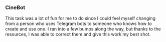 ### CineBot
This task was a lot of fun for me to do since I could feel myself changing from a person who uses Telegram bots to someone who knows how to create and use one. I ran into a few bumps along the way, but thanks to the resources, I was able to correct them and give this work my best shot.

